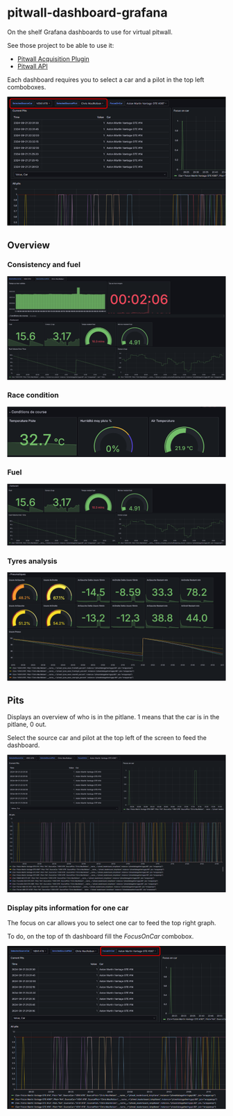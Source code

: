 # pitwall-dashboard-grafana

On the shelf Grafana dashboards to use for virtual pitwall.

See those project to be able to use it: 
- [Pitwall Acquisition Plugin](https://github.com/macreiben-dev/pit-wall-acquisition) 
- [Pitwall API](https://github.com/macreiben-dev/pit-wall-api) 

Each dashboard requires you to select a car and a pilot in the top left comboboxes.

![Selecting source car and pilot](./docs/assets/screenshot_select_source_01.png)

## Overview

### Consistency and fuel

![Overview part 01](./src/overviews/assets/overview_fr_2024-09-22_part01.png)

### Race condition
![Overview part 02](./src/overviews/assets/overview_fr_2024-09-22_part02.png)

### Fuel

![Overview part 03](./src/overviews/assets/overview_fr_2024-09-22_part03.png)

### Tyres analysis

![Overview part 04](./src/overviews/assets/overview_fr_2024-09-22_part04.png)

## Pits

Displays an overview of who is in the pitlane. 1 means that the car is in the pitlane, 0 out. 

Select the source car and pilot at the top left of the screen to feed the dashboard.

![Pits](./src/pits/assets/screenshot_pit_01_2024-09-22.png)

### Display pits information for one car

The focus on car allows you to select one car to feed the top right graph.

To do, on the top of th dashboard fill the *FocusOnCar* combobox.

![Pits focus on car](./src/pits/assets/screenshot_pit_01_2024-09-22_focusOnCar.png)
